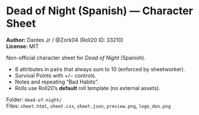 # Dead of Night (Spanish) — Character Sheet

**Author:** Dantes Jr / @Zork04 (Roll20 ID: 33210)  
**License:** MIT

Non-official character sheet for *Dead of Night* (Spanish).
- 8 attributes in pairs that always sum to 10 (enforced by sheetworker).
- Survival Points with +/− controls.
- Notes and repeating “Bad Habits”.
- Rolls use Roll20’s **default** roll template (no external assets).

Folder: `dead-of-night/`  
Files: `sheet.html`, `sheet.css`, `sheet.json`, `preview.png`, `logo_don.png`
 
